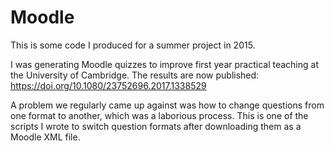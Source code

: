 # Moodle

This is some code I produced for a summer project in 2015.

I was generating Moodle quizzes to improve first year practical teaching at the University of Cambridge. The results are now published: https://doi.org/10.1080/23752696.2017.1338529

A problem we regularly came up against was how to change questions from one format to another, which was a laborious process.
This is one of the scripts I wrote to switch question formats after downloading them as a Moodle XML file.
